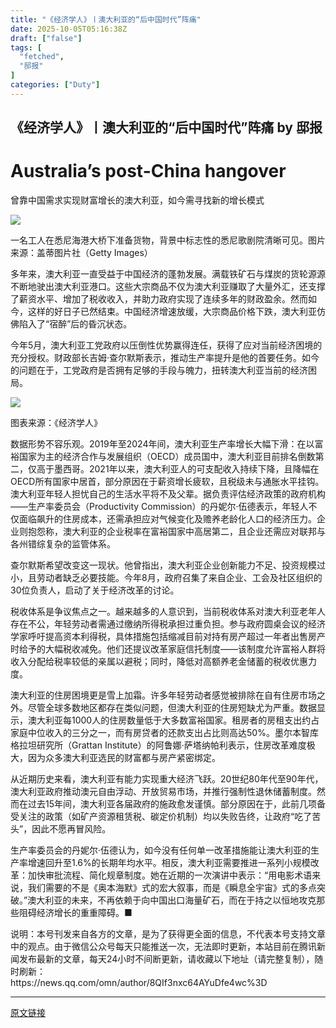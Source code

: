 ```yaml
---
title: "《经济学人》丨澳大利亚的“后中国时代”阵痛"
date: 2025-10-05T05:16:38Z
draft: ["false"]
tags: [
  "fetched",
  "邸报"
]
categories: ["Duty"]
---
```

《经济学人》丨澳大利亚的“后中国时代”阵痛 by 邸报
------
<div><h1 data-pm-slice="0 0 []"><span leaf="">Australia’s post-China hangover</span></h1><p><span leaf="">曾靠中国需求实现财富增长的澳大利亚，如今需寻找新的增长模式</span></p><section nodeleaf=""><img data-src="https://mmbiz.qpic.cn/mmbiz_png/KfJVutX2HXpLN0ib14EbiboK37MzgswIE0sbJry2vKHxcpD68hB5FJUhRC5GDfuGia6vLV5RuiaFLu2cMG9Za2vfqg/640?wx_fmt=png&amp;from=appmsg" data-ratio="0.562037037037037" data-s="300,640" data-type="png" data-w="1080" type="block" data-imgfileid="309426857" src="https://mmbiz.qpic.cn/mmbiz_png/KfJVutX2HXpLN0ib14EbiboK37MzgswIE0sbJry2vKHxcpD68hB5FJUhRC5GDfuGia6vLV5RuiaFLu2cMG9Za2vfqg/640?wx_fmt=png&amp;from=appmsg"></section><p><span leaf=""><span textstyle="">一名工人在悉尼海港大桥下准备货物，背景中标志性的悉尼歌剧院清晰可见。图片来源：盖蒂图片社（Getty Images）</span></span></p><p><span leaf="">多年来，澳大利亚一直受益于中国经济的蓬勃发展。满载铁矿石与煤炭的货轮源源不断地驶出澳大利亚港口。这些大宗商品不仅为澳大利亚赚取了大量外汇，还支撑了薪资水平、增加了税收收入，并助力政府实现了连续多年的财政盈余。然而如今，这样的好日子已然结束。中国经济增速放缓，大宗商品价格下跌，澳大利亚仿佛陷入了“宿醉”后的昏沉状态。</span></p><p><span leaf="">今年5月，澳大利亚工党政府以压倒性优势赢得连任，获得了应对当前经济困境的充分授权。财政部长吉姆·查尔默斯表示，推动生产率提升是他的首要任务。如今的问题在于，工党政府是否拥有足够的手段与魄力，扭转澳大利亚当前的经济困局。</span></p><section nodeleaf=""><img data-src="https://mmbiz.qpic.cn/mmbiz_png/KfJVutX2HXpLN0ib14EbiboK37MzgswIE0nHbhSwKwdsCDtwesSB7ZwIS3y8N3VWib9mCjcsluygmVwqrCDRtUhRw/640?wx_fmt=png&amp;from=appmsg" data-ratio="1.03125" data-s="300,640" data-type="png" data-w="480" type="block" data-imgfileid="309426858" src="https://mmbiz.qpic.cn/mmbiz_png/KfJVutX2HXpLN0ib14EbiboK37MzgswIE0nHbhSwKwdsCDtwesSB7ZwIS3y8N3VWib9mCjcsluygmVwqrCDRtUhRw/640?wx_fmt=png&amp;from=appmsg"></section><p><span leaf=""><span textstyle="">图表来源：《经济学人》</span></span></p><p><span leaf="">数据形势不容乐观。2019年至2024年间，澳大利亚生产率增长大幅下滑：在以富裕国家为主的经济合作与发展组织（OECD）成员国中，澳大利亚目前排名倒数第二，仅高于墨西哥。2021年以来，澳大利亚人的可支配收入持续下降，且降幅在OECD所有国家中居首，部分原因在于薪资增长疲软，且税级未与通胀水平挂钩。澳大利亚年轻人担忧自己的生活水平将不及父辈。据负责评估经济政策的政府机构——生产率委员会（Productivity Commission）的丹妮尔·伍德表示，年轻人不仅面临飙升的住房成本，还需承担应对气候变化及赡养老龄化人口的经济压力。企业则抱怨称，澳大利亚的企业税率在富裕国家中高居第二，且企业还需应对联邦与各州错综复杂的监管体系。</span></p><p><span leaf="">查尔默斯希望改变这一现状。他曾指出，澳大利亚企业创新能力不足、投资规模过小，且劳动者缺乏必要技能。今年8月，政府召集了来自企业、工会及社区组织的30位负责人，启动了关于经济改革的讨论。</span></p><p><span leaf="">税收体系是争议焦点之一。越来越多的人意识到，当前税收体系对澳大利亚老年人存在不公，年轻劳动者需通过缴纳所得税承担过重负担。参与政府圆桌会议的经济学家呼吁提高资本利得税，具体措施包括缩减目前对持有房产超过一年者出售房产时给予的大幅税收减免。他们还提议改革家庭信托制度——该制度允许富裕人群将收入分配给税率较低的亲属以避税；同时，降低对高额养老金储蓄的税收优惠力度。</span></p><p><span leaf="">澳大利亚的住房困境更是雪上加霜。许多年轻劳动者感觉被排除在自有住房市场之外。尽管全球多数地区都存在类似问题，但澳大利亚的住房短缺尤为严重。数据显示，澳大利亚每1000人的住房数量低于大多数富裕国家。租房者的房租支出约占家庭中位收入的三分之一，而有房贷者的还款支出占比则高达50%。墨尔本智库格拉坦研究所（Grattan Institute）的阿鲁娜·萨塔纳帕利表示，住房改革难度极大，因为众多澳大利亚选民的财富都与房产紧密绑定。</span></p><p><span leaf="">从近期历史来看，澳大利亚有能力实现重大经济飞跃。20世纪80年代至90年代，澳大利亚政府推动澳元自由浮动、开放贸易市场，并推行强制性退休储蓄制度。然而在过去15年间，澳大利亚各届政府的施政愈发谨慎。部分原因在于，此前几项备受关注的政策（如矿产资源租赁税、碳定价机制）均以失败告终，让政府“吃了苦头”，因此不愿再冒风险。</span></p><p><span leaf="">生产率委员会的丹妮尔·伍德认为，如今没有任何单一改革措施能让澳大利亚的生产率增速回升至1.6%的长期年均水平。相反，澳大利亚需要推进一系列小规模改革：加快审批流程、简化规章制度。她在近期的一次演讲中表示：“用电影术语来说，我们需要的不是《奥本海默》式的宏大叙事，而是《瞬息全宇宙》式的多点突破。”澳大利亚的未来，不再依赖于向中国出口海量矿石，而在于持之以恒地攻克那些阻碍经济增长的重重障碍。■</span></p><section data-pm-slice="2 2 []"><span leaf=""><span textstyle="">说明：</span><span textstyle="">本号刊发来自各方的文章，是为了获得更全面的信息，不代表本号支持文章中的观点。由于微信公众号每天只能推送一次，无法即时更新，本站目前在腾讯新闻发布最新的文章，每天24小时不间断更新，请收藏以下地址（请完整复制），随时刷新：</span></span></section><section><span leaf=""><span textstyle="">https://news.qq.com/omn/author/8QIf3nxc64AYuDfe4wc%3D</span></span></section><p><mp-style-type data-value="3"></mp-style-type></p></div>  
<hr>
<a href="https://mp.weixin.qq.com/s/D_CYWM_yw9X3wzLwQ1LGLw",target="_blank" rel="noopener noreferrer">原文链接</a>
